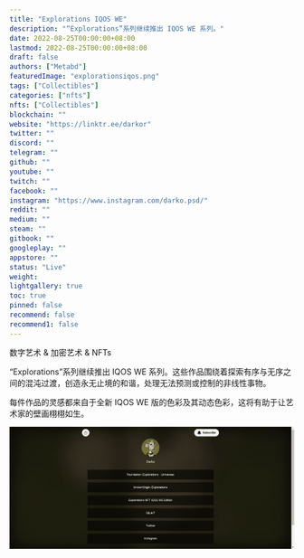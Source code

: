 ```yaml
---
title: "Explorations IQOS WE"
description: "“Explorations”系列继续推出 IQOS WE 系列。"
date: 2022-08-25T00:00:00+08:00
lastmod: 2022-08-25T00:00:00+08:00
draft: false
authors: ["Metabd"]
featuredImage: "explorationsiqos.png"
tags: ["Collectibles"]
categories: ["nfts"]
nfts: ["Collectibles"]
blockchain: ""
website: "https://linktr.ee/darkor"
twitter: ""
discord: ""
telegram: ""
github: ""
youtube: ""
twitch: ""
facebook: ""
instagram: "https://www.instagram.com/darko.psd/"
reddit: ""
medium: ""
steam: ""
gitbook: ""
googleplay: ""
appstore: ""
status: "Live"
weight: 
lightgallery: true
toc: true
pinned: false
recommend: false
recommend1: false
---
```

数字艺术 & 加密艺术 & NFTs

“Explorations”系列继续推出 IQOS WE 系列。这些作品围绕着探索有序与无序之间的混沌过渡，创造永无止境的和谐，处理无法预测或控制的非线性事物。

每件作品的灵感都来自于全新 IQOS WE 版的色彩及其动态色彩，这将有助于让艺术家的壁画栩栩如生。

![nft](5342132343221_new.png)